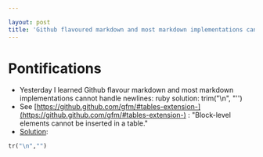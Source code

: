 ```yaml
---

layout: post
title: 'Github flavoured markdown and most markdown implementations cannot handle newlines in tables: ruby solution: tr("\n", "")'
---
```


# Pontifications

* Yesterday I learned Github flavour markdown and most markdown implementations cannot handle newlines: ruby solution: trim("\n", "'')
* See [https://github.github.com/gfm/#tables-extension-](https://github.github.com/gfm/#tables-extension-) : "Block-level elements cannot
  be inserted in a table."
* [Solution](https://github.com/rtanglao/rt-kits-api2/blob/master/print-desktop-en-us-osx-increasing-ids-time-url-title-content.rb):

```ruby
tr("\n","")
```


